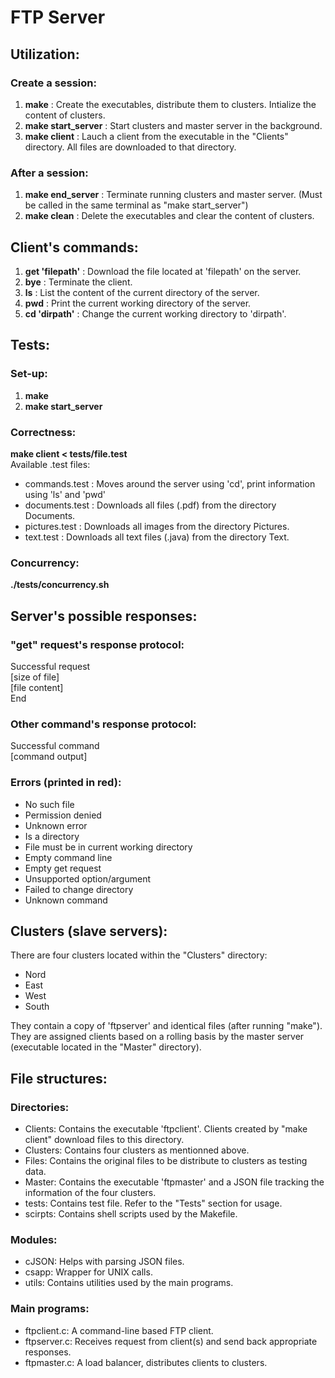 FTP Server
==========


Utilization:
------------
### Create a session:
1. **make** : Create the executables, distribute them to clusters. Intialize the content of clusters.
2. **make start_server** : Start clusters and master server in the background.
3. **make client** : Lauch a client from the executable in the "Clients" directory. All files are downloaded to that directory.
### After a session:
1. **make end_server** : Terminate running clusters and master server. (Must be called in the same terminal as "make start_server")
2. **make clean** : Delete the executables and clear the content of clusters.


Client's commands:
------------------
1. **get 'filepath'** : Download the file located at 'filepath' on the server.
2. **bye** : Terminate the client.
3. **ls** : List the content of the current directory of the server.
4. **pwd** : Print the current working directory of the server.
5. **cd 'dirpath'** : Change the current working directory to 'dirpath'.


Tests:
------
### Set-up:
1. **make**
2. **make start_server**
### Correctness:
**make client < tests/file.test** \
Available .test files:
+ commands.test : Moves around the server using 'cd', print information using 'ls' and 'pwd'
+ documents.test : Downloads all files (.pdf) from the directory Documents.
+ pictures.test : Downloads all images from the directory Pictures.
+ text.test : Downloads all text files (.java) from the directory Text.
### Concurrency:
**./tests/concurrency.sh**


Server's possible responses:
----------------------------
### "get" request's response protocol:
Successful request \
[size of file] \
[file content] \
End
### Other command's response protocol:
Successful command \
[command output]
### Errors (printed in red):
+ No such file
+ Permission denied
+ Unknown error
+ Is a directory
+ File must be in current working directory
+ Empty command line
+ Empty get request
+ Unsupported option/argument
+ Failed to change directory
+ Unknown command


Clusters (slave servers):
-------------------------
There are four clusters located within the "Clusters" directory:
+ Nord
+ East
+ West
+ South

They contain a copy of 'ftpserver' and identical files (after running "make"). They are assigned clients based on a rolling basis by the master server (executable located in the "Master" directory).


File structures:
----------------
### Directories:
+ Clients: Contains the executable 'ftpclient'. Clients created by "make client" download files to this directory.
+ Clusters: Contains four clusters as mentionned above.
+ Files: Contains the original files to be distribute to clusters as testing data.
+ Master: Contains the executable 'ftpmaster' and a JSON file tracking the information of the four clusters.
+ tests: Contains test file. Refer to the "Tests" section for usage. 
+ scirpts: Contains shell scripts used by the Makefile.
### Modules:
+ cJSON: Helps with parsing JSON files.
+ csapp: Wrapper for UNIX calls.
+ utils: Contains utilities used by the main programs.
### Main programs:
+ ftpclient.c: A command-line based FTP client.
+ ftpserver.c: Receives request from client(s) and send back appropriate responses.
+ ftpmaster.c: A load balancer, distributes clients to clusters.
